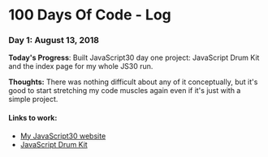 # 100 Days Of Code - Log

### Day 1: August 13, 2018

**Today's Progress**: Built JavaScript30 day one project: JavaScript Drum Kit and the index page for my whole JS30 run.

**Thoughts:** There was nothing difficult about any of it conceptually, but it's good to start stretching my code muscles again even if it's just with a simple project.


#### Links to work:

- [My JavaScript30 website](https://jasonsbarr.github.io/JavaScript30/)
- [JavaScript Drum Kit](https://jasonsbarr.github.io/JavaScript30/01%20-%20JavaScript%20Drum%20Kit)
